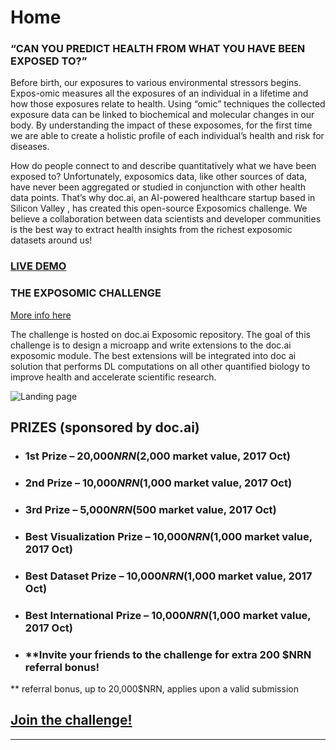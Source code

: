 # Home

### “CAN YOU PREDICT HEALTH FROM WHAT YOU HAVE BEEN EXPOSED TO?”

Before birth, our exposures to various environmental stressors begins. Expos-omic measures all the exposures of an individual in a  lifetime and how those exposures relate to health. Using “omic” techniques the collected exposure data can be linked to biochemical and molecular changes in our body. By understanding the impact of these exposomes, for the first time we are able to create a holistic profile of each individual’s health and risk for diseases.

How do people connect to and describe quantitatively what we have been exposed to? Unfortunately, exposomics data, like other sources of data, have never been aggregated or studied in conjunction with other health data points. That’s why doc.ai, an AI-powered healthcare startup based in Silicon Valley , has created this open-source Exposomics challenge. We believe a collaboration between data scientists and developer communities is the best way to extract health insights from the richest exposomic datasets around us!

### [LIVE DEMO](https://doc-ai.github.io/exposomics/manual/details.html)

### THE EXPOSOMIC CHALLENGE
[More info here](https://doc-ai.github.io/exposomics/manual/details.html)

The challenge is hosted on doc.ai Exposomic repository. The goal of this challenge is to design a microapp and write extensions to the doc.ai exposomic module. The best extensions will be integrated into doc ai solution that performs DL computations on all other quantified biology to improve health and accelerate scientific research.

![Landing page](https://doc-ai.github.io/exposomics/manual/asset/expo.gif)

## PRIZES (sponsored by doc.ai)

*  ### 1st  Prize – 20,000$NRN ($2,000 market value, 2017 Oct)
*  ### 2nd Prize – 10,000$NRN ($1,000 market value, 2017 Oct)
*  ### 3rd Prize – 5,000$NRN ($500 market value, 2017 Oct)

*  ### Best Visualization Prize – 10,000$NRN ($1,000 market value, 2017 Oct)
*  ### Best Dataset Prize – 10,000$NRN ($1,000 market value, 2017 Oct)
*  ### Best International Prize – 10,000$NRN ($1,000 market value, 2017 Oct)

*  ### **Invite your friends to the challenge for extra 200 $NRN referral bonus!
 ** referral bonus, up to 20,000$NRN, applies upon a valid submission

 ## [Join the challenge!](https://github.com/doc-ai/exposomics)

***
